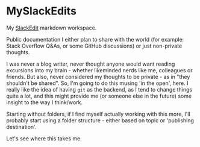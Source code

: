 # MySlackEdits
My [SlackEdit]([StackEdit](https://stackedit.io/app#providerId=githubWorkspace&owner=Lockszmith&repo=MySlackEdits&branch=main)) markdown workspace.

Public documentation I either plan to share with the world (for example: Stack Overflow Q&As, or some GitHub discussions) or just non-private thoughts.

I was never a blog writer, never thought anyone would want reading excursions into my brain - whether likeminded nerds like me, colleagues or friends.
But also, never considered my thoughts to be private - as in "they shouldn't be shared". So, I'm going to do this musing 'in the open', here.
I really like the idea of having `git` as the backend, as I tend to change things quite a lot, and this might provide me (or someone else in the future) some insight to the way I think/work.

Starting without folders, if I find myself actually working with this more, I'll probably start using a folder structure - either based on topic or 'publishing destination'.

Let's see where this takes me.
<!--stackedit_data:
eyJoaXN0b3J5IjpbODI4MDcyOTIwLDk1ODE5MjUxNSwtMTY1Mz
MyMDIxOF19
-->